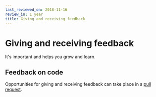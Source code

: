 ```yaml
---
last_reviewed_on: 2018-11-16
review_in: 1 year
title: Giving and receiving feedback
---
```

# Giving and receiving feedback

It's important and helps you grow and learn.

## Feedback on code

Opportunities for giving and receiving feedback can take place in a [pull request](https://github.com/alphagov/styleguides/blob/master/pull-requests.html).
